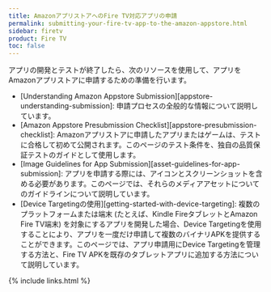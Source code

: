 ```yaml
---
title: AmazonアプリストアへのFire TV対応アプリの申請
permalink: submitting-your-fire-tv-app-to-the-amazon-appstore.html
sidebar: firetv
product: Fire TV
toc: false
---
```



アプリの開発とテストが終了したら、次のリソースを使用して、アプリをAmazonアプリストアに申請するための準備を行います。

*  [Understanding Amazon Appstore Submission][appstore-understanding-submission]: 申請プロセスの全般的な情報について説明しています。
*  [Amazon Appstore Presubmission Checklist][appstore-presubmission-checklist]: Amazonアプリストアに申請したアプリまたはゲームは、テストに合格して初めて公開されます。このページのテスト条件を、独自の品質保証テストのガイドとして使用します。
*  [Image Guidelines for App Submission][asset-guidelines-for-app-submission]: アプリを申請する際には、アイコンとスクリーンショットを含める必要があります。このページでは、それらのメディアアセットについてのガイドラインについて説明しています。
* [Device Targetingの使用][getting-started-with-device-targeting]: 複数のプラットフォームまたは端末 (たとえば、Kindle FireタブレットとAmazon Fire TV端末) を対象にするアプリを開発した場合、Device Targetingを使用することにより、アプリを一度だけ申請して複数のバイナリAPKを提供することができます。このページでは、アプリ申請用にDevice Targetingを管理する方法と、Fire TV APKを既存のタブレットアプリに追加する方法について説明しています。

{% include links.html %}

